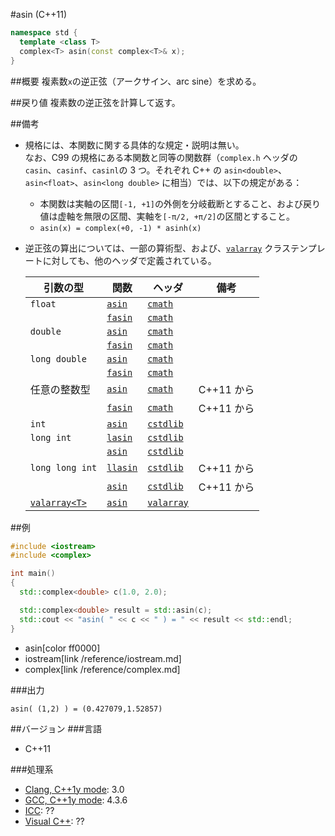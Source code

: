 #asin (C++11)
```cpp
namespace std {
  template <class T>
  complex<T> asin(const complex<T>& x);
}
```

##概要
複素数`x`の逆正弦（アークサイン、arc sine）を求める。


##戻り値
複素数の逆正弦を計算して返す。


##備考
- 規格には、本関数に関する具体的な規定・説明は無い。  
なお、C99 の規格にある本関数と同等の関数群（`complex.h` ヘッダの `casin`、`casinf`、`casinl`の 3 つ。それぞれ C++ の `asin<double>`、`asin<float>`、`asin<long double>` に相当）では、以下の規定がある：
	- 本関数は実軸の区間`[-1, +1]`の外側を分岐截断とすること、および戻り値は虚軸を無限の区間、実軸を`[-π/2, +π/2]`の区間とすること。
	- `asin(x) = complex(+0, -1) * asinh(x)`
- 逆正弦の算出については、一部の算術型、および、[`valarray`](/reference/valarray.md) クラステンプレートに対しても、他のヘッダで定義されている。

	| 引数の型                                | 関数                                     | ヘッダ                               | 備考       |
	|-----------------------------------------|------------------------------------------|--------------------------------------|------------|
	| `float`                                 | [`asin`](/reference/cmath/asin.md)       | [`cmath`](/reference/cmath.md)       |            |
	|                                         | [`fasin`](/reference/cmath/fasin.md)     | [`cmath`](/reference/cmath.md)       |            |
	| `double`                                | [`asin`](/reference/cmath/asin.md)       | [`cmath`](/reference/cmath.md)       |            |
	|                                         | [`fasin`](/reference/cmath/fasin.md)     | [`cmath`](/reference/cmath.md)       |            |
	| `long double`                           | [`asin`](/reference/cmath/asin.md)       | [`cmath`](/reference/cmath.md)       |            |
	|                                         | [`fasin`](/reference/cmath/fasin.md)     | [`cmath`](/reference/cmath.md)       |            |
	| 任意の整数型                            | [`asin`](/reference/cmath/asin.md)       | [`cmath`](/reference/cmath.md)       | C++11 から |
	|                                         | [`fasin`](/reference/cmath/fasin.md)     | [`cmath`](/reference/cmath.md)       | C++11 から |
	| `int`                                   | [`asin`](/reference/cstdlib/asin.md)     | [`cstdlib`](/reference/cstdlib.md)   |            |
	| `long int`                              | [`lasin`](/reference/cstdlib/lasin.md)   | [`cstdlib`](/reference/cstdlib.md)   |            |
	|                                         | [`asin`](/reference/cstdlib/asin.md)     | [`cstdlib`](/reference/cstdlib.md)   |            |
	| `long long int`                         | [`llasin`](/reference/cstdlib/llasin.md) | [`cstdlib`](/reference/cstdlib.md)   | C++11 から |
	|                                         | [`asin`](/reference/cstdlib/asin.md)     | [`cstdlib`](/reference/cstdlib.md)   | C++11 から |
	| [`valarray<T>`](/reference/valarray.md) | [`asin`](/reference/valarray/asin.md)    | [`valarray`](/reference/valarray.md) |            |


##例
```cpp
#include <iostream>
#include <complex>

int main()
{
  std::complex<double> c(1.0, 2.0);

  std::complex<double> result = std::asin(c);
  std::cout << "asin( " << c << " ) = " << result << std::endl;
}
```
* asin[color ff0000]
* iostream[link /reference/iostream.md]
* complex[link /reference/complex.md]

###出力
```
asin( (1,2) ) = (0.427079,1.52857)
```


##バージョン
###言語
- C++11

###処理系
- [Clang, C++1y mode](/implementation#clang.md): 3.0
- [GCC, C++1y mode](/implementation#gcc.md): 4.3.6
- [ICC](/implementation#icc.md): ??
- [Visual C++](/implementation#visual_cpp.md): ??

